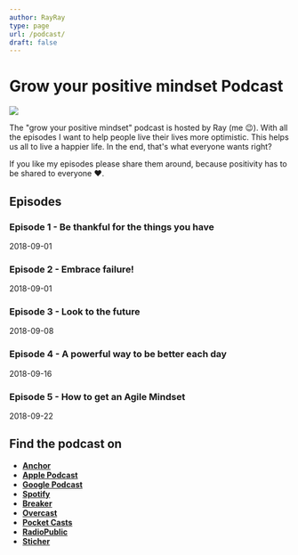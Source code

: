 ```yaml
---
author: RayRay
type: page
url: /podcast/
draft: false
---
```


# Grow your positive mindset Podcast

![](https://res.cloudinary.com/raymons/image/upload/c_scale,f_auto,q_71,w_1400/v1536953965/byrayray/Grow_your_positive_mindset_podcast.jpg)

The "grow your positive mindset" podcast is hosted by Ray (me 😉). With all the episodes I want to help people live their lives more optimistic. This helps us all to live a happier life. In the end, that's what everyone wants right?

If you like my episodes please share them around, because positivity has to be shared to everyone ❤️.

## Episodes

### Episode 1 - Be thankful for the things you have
<time>2018-09-01</time>

<div class="progressive-iframe" data-src="https://anchor.fm/growpositivemindset/embed/episodes/1---Be-thankful-for-the-things-you-have-e24lsp"></div>

### Episode 2 - Embrace failure!
<time>2018-09-01</time>
<div class="progressive-iframe" data-src="https://anchor.fm/growpositivemindset/embed/episodes/2---Embrace-failure-e24lt6"></div>

### Episode 3 - Look to the future
<time>2018-09-08</time>

<div class="progressive-iframe" data-src="https://anchor.fm/growpositivemindset/embed/episodes/3---Look-to-the-future-e24lti"></div>

### Episode 4 - A powerful way to be better each day
<time>2018-09-16</time>
<div class="progressive-iframe" data-src="https://anchor.fm/growpositivemindset/embed/episodes/4---A-powerful-way-to-be-better-each-day-e26t36/a-a598cl"></div>

### Episode 5 - How to get an Agile Mindset
<time>2018-09-22</time>
<div class="progressive-iframe" data-src="https://anchor.fm/growpositivemindset/embed/episodes/5---How-to-get-an-Agile-Mindset-e294pm/a-a5en26"></div>

## Find the podcast on
- [**Anchor**](https://anchor.fm/growpositivemindset)
- [**Apple Podcast**](https://itunes.apple.com/us/podcast/positivity-by-ray/id1425920642)
- [**Google Podcast**](https://www.google.com/podcasts?feed=aHR0cHM6Ly9hbmNob3IuZm0vcy8xODI0NTI4L3BvZGNhc3QvcnNz)
- [**Spotify**](https://open.spotify.com/show/6Y2fr3Uc03bkriRf4cC4LV)
- [**Breaker**](https://www.breaker.audio/positivity-by-ray)
- [**Overcast**](https://overcast.fm/itunes1425920642/positivity-by-ray)
- [**Pocket Casts** ](https://pca.st/61JW)
- [**RadioPublic**](https://play.radiopublic.com/positivity-by-ray-Wkdm1Y)
- [**Sticher**](https://www.stitcher.com/podcast/anchor-podcasts/positivity-by-ray)